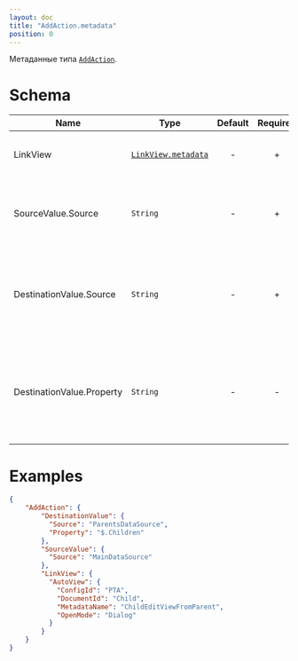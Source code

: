 ```yaml
---
layout: doc
title: "AddAction.metadata"
position: 0
---
```


Метаданные типа [`AddAction`](../).

# Schema

|Name|Type|Default|Required|Description|
|----|----|:--:|:--:|-----------|
|LinkView|[`LinkView.metadata`](../../../LinkView/LinkView.metadata/)| - | + |Объект, который будет создавать и настраивать [представление](../../../Elements/View/)|
|SourceValue.Source|`String`| - | + |Название редактируемого источника данных на представлении редактирования|
|DestinationValue.Source|`String`| - | + |Название редактируемого источника данных, на представлении, откуда редактирование было вызвано|
|DestinationValue.Property|`String`| - | - |Путь до поля в источнике данных, которое будет редактироваться. Данное поле должно быть представлено массивом|


# Examples

```json
{
	"AddAction": {
		"DestinationValue": {
		  "Source": "ParentsDataSource",
		  "Property": "$.Children"
		},
		"SourceValue": {
		  "Source": "MainDataSource"
		},
		"LinkView": {
		  "AutoView": {
		    "ConfigId": "PTA",
		    "DocumentId": "Child",
		    "MetadataName": "ChildEditViewFromParent",
		    "OpenMode": "Dialog"
		  }
		}
	}
}
```